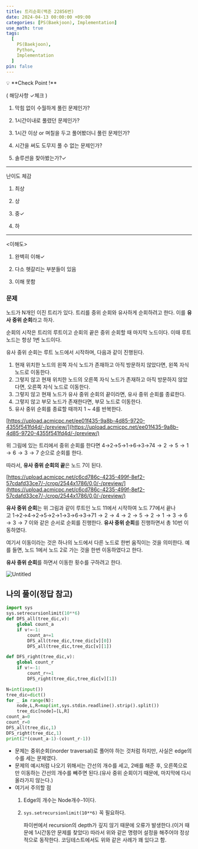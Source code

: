 ```yaml
---
title: 트리순회(백준 22856번)
date: 2024-04-13 00:00:00 +09:00
categories: [PS(Baekjoon), Implementation]
use_math: true
tags:
  [
    PS(Baekjoon),
    Python,
    Implementation
  ]
pin: false
---
```


<aside>
💡 **Check Point !**

( 해당사항 ✓체크 )

1. 막힘 없이 수월하게 풀린 문제인가?

2. 1시간이내로 풀렸던 문제인가?

3. 1시간 이상 or 며칠을 두고 풀어봤더니 풀린 문제인가?

4. 시간을 써도 도무지 풀 수 없는 문제인가?

5. 솔루션을 찾아봤는가?✓

---

난이도 체감

1. 최상

2. 상

3. 중✓

4. 하

---

<이해도>

1. 완벽히 이해✓

2. 다소 헷갈리는 부분들이 있음

3. 이해 못함

</aside>

### 문제

노드가 N개인 이진 트리가 있다. 트리를 중위 순회와 유사하게 순회하려고 한다. 이를 **유사 중위 순회**라고 하자.

순회의 시작은 트리의 루트이고 순회의 끝은 중위 순회할 때 마지막 노드이다. 이때 루트 노드는 항상 1번 노드이다.

유사 중위 순회는 루트 노드에서 시작하며, 다음과 같이 진행된다.

1. 현재 위치한 노드의 왼쪽 자식 노드가 존재하고 아직 방문하지 않았다면, 왼쪽 자식 노드로 이동한다.
2. 그렇지 않고 현재 위치한 노드의 오른쪽 자식 노드가 존재하고 아직 방문하지 않았다면, 오른쪽 자식 노드로 이동한다.
3. 그렇지 않고 현재 노드가 유사 중위 순회의 끝이라면, 유사 중위 순회를 종료한다.
4. 그렇지 않고 부모 노드가 존재한다면, 부모 노드로 이동한다.
5. 유사 중위 순회를 종료할 때까지 1 ~ 4를 반복한다.

[https://upload.acmicpc.net/ee01f435-9a8b-4d85-9720-4355f541fd4d/-/preview/](https://upload.acmicpc.net/ee01f435-9a8b-4d85-9720-4355f541fd4d/-/preview/)

위 그림에 있는 트리에서 중위 순회를 한다면 4→2→5→1→6→3→7$4 \rightarrow 2 \rightarrow 5 \rightarrow 1 \rightarrow 6 \rightarrow 3 \rightarrow 7$ 순으로 순회를 한다.

따라서, **유사 중위 순회의 끝**은 노드 7이 된다.

[https://upload.acmicpc.net/c6cd786c-4235-499f-8ef2-57cdafd33ce7/-/crop/2544x1786/0,0/-/preview/](https://upload.acmicpc.net/c6cd786c-4235-499f-8ef2-57cdafd33ce7/-/crop/2544x1786/0,0/-/preview/)

**유사 중위 순회**는 위 그림과 같이 루트인 노드 1$1$에서 시작하여 노드 7$7$에서 끝나고 1→2→4→2→5→2→1→3→6→3→7$1 \rightarrow 2 \rightarrow 4 \rightarrow 2 \rightarrow 5 \rightarrow 2 \rightarrow 1 \rightarrow 3 \rightarrow 6 \rightarrow 3 \rightarrow 7$ 이와 같은 순서로 순회를 진행한다. **유사 중위 순회**를 진행하면서 총 10번 이동하였다.

여기서 이동이라는 것은 하나의 노드에서 다른 노드로 한번 움직이는 것을 의미한다. 예를 들면, 노드 1에서 노드 2로 가는 것을 한번 이동하였다고 한다.

**유사 중위 순회**를 하면서 이동한 횟수를 구하려고 한다.

![Untitled](https://github.com/gihuni99/gihuni99.github.io/assets/90080065/4a2f8e78-003a-4564-a9b7-6f1da5044904)

## 나의 풀이(정답 참고)

```python
import sys
sys.setrecursionlimit(10**6) 
def DFS_all(tree_dic,v):
    global count_a
    if v!=-1:
        count_a+=1
        DFS_all(tree_dic,tree_dic[v][0])
        DFS_all(tree_dic,tree_dic[v][1])

def DFS_right(tree_dic,v):
    global count_r
    if v!=-1:
        count_r+=1
        DFS_right(tree_dic,tree_dic[v][1])

N=int(input())
tree_dic=dict()
for _ in range(N):
    node,L,R=map(int,sys.stdin.readline().strip().split())
    tree_dic[node]=[L,R]
count_a=0
count_r=0
DFS_all(tree_dic,1)
DFS_right(tree_dic,1)
print(2*(count_a-1)-(count_r-1))
```

- 문제는 중위순회(inorder traversal)로 풀어야 하는 것처럼 하지만, 사실은 edge의 수를 세는 문제였다.
- 문제의 예시처럼 나오기 위해서는 간선의 개수를 세고, 2배를 해준 후, 오른쪽으로만 이동하는 간선의 개수를 빼주면 된다.(유사 중위 순회이기 때문에, 마지막에 다시 올라가지 않는다.)
- 여기서 주의할 점
    1. Edge의 개수는 Node개수-1이다.
    2. `sys.setrecursionlimit(10**6)` 꼭 필요하다.
        
        파이썬에서 recursion의 depth가 깊지 않기 때문에 오류가 발생한다.(이거 때문에 1시간동안 문제를 찾았다) 따라서 위와 같은 명령어 설정을 해주어야 정상적으로 동작한다. 코딩테스트에서도 위와 같은 사례가 꽤 있다고 함.